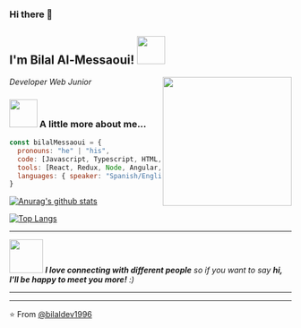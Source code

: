 
### Hi there 👋

<h2> I'm Bilal Al-Messaoui! <img src="https://media.giphy.com/media/S8kcDWOvua4l6lJ0Az/source.gif" width="50"></h2>
<img align='right' src="https://media.giphy.com/media/ZVik7pBtu9dNS/giphy.gif" width="230">
<p><em>Developer Web Junior
</em></p>


### <img src="https://media.giphy.com/media/VgCDAzcKvsR6OM0uWg/giphy.gif" width="50"> A little more about me...  

```javascript
const bilalMessaoui = {
  pronouns: "he" | "his",
  code: [Javascript, Typescript, HTML, CSS, PHP, Sass ],
  tools: [React, Redux, Node, Angular, Jest, React-Testing-library ],
  languages: { speaker: "Spanish/English/Arabic" }
}
```

[![Anurag's github stats](https://github-readme-stats.vercel.app/api?username=bilaldev1996&show_icons=true&theme=merko)](https://github.com/anuraghazra/github-readme-stats)

[![Top Langs](https://github-readme-stats.vercel.app/api/top-langs/?username=bilaldev1996&layout=compact&theme=merko)](https://github.com/anuraghazra/github-readme-stats)

---

<img src="https://media.giphy.com/media/LnQjpWaON8nhr21vNW/giphy.gif" width="60"> <em><b>I love connecting with different people</b> so if you want to say <b>hi, I'll be happy to meet you more!</b> :)</em>

---

 
 ---
 ⭐️ From [@bilaldev1996](https://github.com/bilaldev1996)
 
 



<!--
**bilaldev1996/bilaldev1996** is a ✨ _special_ ✨ repository because its `README.md` (this file) appears on your GitHub profile.

Here are some ideas to get you started:

- 🔭 I’m currently working on ...
- 🌱 I’m currently learning ...
- 👯 I’m looking to collaborate on ...
- 🤔 I’m looking for help with ...
- 💬 Ask me about ...
- 📫 How to reach me: ...
- 😄 Pronouns: ...
- ⚡ Fun fact: ...
-->
